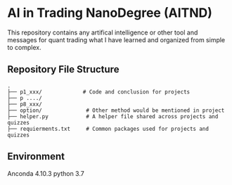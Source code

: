# AI in Trading NanoDegree (AITND)
This repository contains any artifical intelligence or other tool and messages for quant trading what I have learned and organized from simple to complex.
## Repository File Structure
    .
    ├── p1_xxx/             # Code and conclusion for projects
    ├── p ..../
    ├── p8_xxx/
    ├── option/              # Other method would be mentioned in project
    ├── helper.py            # A helper file shared across projects and quizzes
    ├── requierments.txt     # Common packages used for projects and quizzes
## Environment
Anconda 4.10.3
python 3.7
